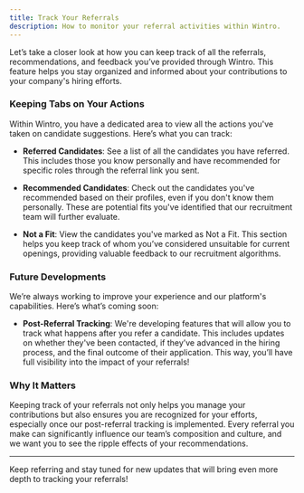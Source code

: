 ```yaml
---
title: Track Your Referrals
description: How to monitor your referral activities within Wintro.
---
```


Let’s take a closer look at how you can keep track of all the referrals, recommendations, and feedback you’ve provided through Wintro. This feature helps you stay organized and informed about your contributions to your company's hiring efforts.

### Keeping Tabs on Your Actions
Within Wintro, you have a dedicated area to view all the actions you've taken on candidate suggestions. Here’s what you can track:

- **Referred Candidates**: See a list of all the candidates you have referred. This includes those you know personally and have recommended for specific roles through the referral link you sent.

- **Recommended Candidates**: Check out the candidates you've recommended based on their profiles, even if you don't know them personally. These are potential fits you've identified that our recruitment team will further evaluate.

- **Not a Fit**: View the candidates you've marked as Not a Fit. This section helps you keep track of whom you’ve considered unsuitable for current openings, providing valuable feedback to our recruitment algorithms.

### Future Developments
We’re always working to improve your experience and our platform's capabilities. Here’s what’s coming soon:

- **Post-Referral Tracking**: We're developing features that will allow you to track what happens after you refer a candidate. This includes updates on whether they've been contacted, if they’ve advanced in the hiring process, and the final outcome of their application. This way, you’ll have full visibility into the impact of your referrals!

### Why It Matters
Keeping track of your referrals not only helps you manage your contributions but also ensures you are recognized for your efforts, especially once our post-referral tracking is implemented. Every referral you make can significantly influence our team’s composition and culture, and we want you to see the ripple effects of your recommendations.

---
Keep referring and stay tuned for new updates that will bring even more depth to tracking your referrals!
